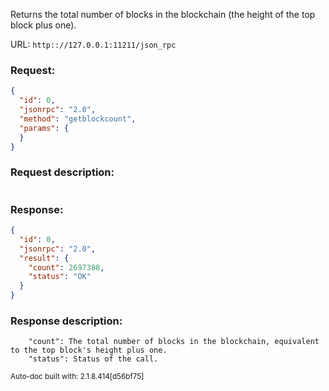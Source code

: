 Returns the total number of blocks in the blockchain (the height of the top block plus one).

URL: ```http:://127.0.0.1:11211/json_rpc```
### Request: 
```json
{
  "id": 0,
  "jsonrpc": "2.0",
  "method": "getblockcount",
  "params": {
  }
}
```
### Request description: 
```

```
### Response: 
```json
{
  "id": 0,
  "jsonrpc": "2.0",
  "result": {
    "count": 2697388,
    "status": "OK"
  }
}
```
### Response description: 
```
    "count": The total number of blocks in the blockchain, equivalent to the top block's height plus one.
    "status": Status of the call.

```
<sub>Auto-doc built with: 2.1.8.414[d56bf75]</sub>